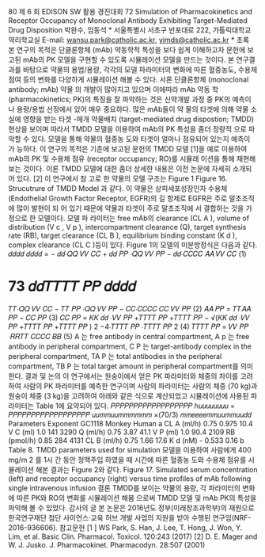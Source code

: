 80
제 6 회 EDISON SW 활용 경진대회
72
Simulation of Pharmacokinetics and Receptor Occupancy of
Monoclonal Antibody Exhibiting Target-Mediated Drug
Disposition
박완수, 임동석 *
서울특별시 서초구 반포대로 222, 가톨릭대학교 약리학교실
E-mail: wansu.park@catholic.ac.kr, yimds@catholic.ac.kr *
초록 본 연구의 목적은 단클론항체 (mAb) 약동학적 특성을 보다 쉽게 이해하고자
문헌에 보고된 mAb의 PK 모델을 구현할 수 있도록 시뮬레이션 모델을 만드는
것이다. 본 연구결과를 바탕으로 약물의 용법/용량, 각각의 모델 파라미터의 변화에
따른 혈중농도, 수용체 점여 등의 변화를 다양하게 시뮬레이션 해볼 수 있다.
서론
단클론항체 (monoclonal antibody; mAb) 약물
의 개발이 많아지고 있으며 이에따라 mAb 약동
학 (pharmacokinetics; PK)의 특징을 잘 파악하는
것은 신약개발 과정 중 PK의 예측이나 용량/용법
선정에서 있어 매우 중요하다. 많은 mAb들이 약
물의 타겟에 의해 약물 소실에 영향을 받는 타겟
-매개 약물배치 (target-mediated drug
dispostion; TMDD) 현상을 보이며 따라서 TMDD
모델을 이용하여 mAb의 PK 특성을 좀더 정량적
으로 파악할 수 있다. 모델을 통해 약물의 혈중농
도와 타겟이 얼마나 점유되어 있는지 예측이 가
능하다. 이 연구의 목적은 기존에 보고된 문헌의
TMDD 모델 [1]을 예로 이용하여 mAb의 PK 및
수용체 점유 (receptor occupancy; RO)를 시뮬레
이션을 통해 재현해 보는 것이다.
이론
TMDD 모델에 대한 좀더 상세한 내용은 이전
논문에 자세히 소개되어 있다. [2] 이 연구에서 참
고로 한 약물의 모델 구조는 Figure 1
Figure 16. Strucutrure of TMDD Model
과 같다. 이 약물은 상피세포성장인자 수용체
(Endothelial Growth Factor Receptor, EGFR)의 길
항제로 EGFR은 주로 말초조직에 많이 발현이 되
어 있기 때문에 약물과 타겟이 주로 말초조직에
서 결합하는 것을 가정으로 한 모델이다. 모델 파
라미터는 free mAb의 clearance (CL A ), volume of
distribution (V c , V p ), intercompartment
clearance (Q), target synthesis rate (RB), target
clearance (CL B ), equilibrium binding constant
(K d ), complex clearance (CL C )등이 있다.
Figure 1의 모델의 미분방정식은 다음과 같다.
𝑑𝑑𝑑𝑑
𝑑𝑑𝑑𝑑
= −
𝑑𝑑∙𝑄𝑄
𝑉𝑉 𝐶𝐶
+
𝑑𝑑 𝑃𝑃 ∙𝑄𝑄
𝑉𝑉 𝑃𝑃
−
𝑑𝑑∙𝐶𝐶𝐶𝐶 𝐴𝐴
𝑉𝑉 𝐶𝐶
(1)

73
𝑑𝑑𝑇𝑇𝑇𝑇 𝑃𝑃
𝑑𝑑𝑑𝑑
=
𝑇𝑇∙𝑄𝑄
𝑉𝑉 𝐶𝐶
−
𝑇𝑇 𝑃𝑃 ∙𝑄𝑄
𝑉𝑉 𝑃𝑃
−
𝐶𝐶∙𝐶𝐶𝐶𝐶 𝐶𝐶
𝑉𝑉 𝑃𝑃
(2)
𝐴𝐴 𝑃𝑃 = 𝑇𝑇𝐴𝐴 𝑃𝑃 − 𝐶𝐶 𝑃𝑃
(3)
𝐶𝐶 𝑃𝑃 =
𝐾𝐾 𝑑𝑑 ∙𝑉𝑉 𝑃𝑃 +𝑇𝑇𝑇𝑇 𝑃𝑃 +𝑇𝑇𝑇𝑇 𝑃𝑃 − √(𝐾𝐾 𝑑𝑑 ∙𝑉𝑉 𝑃𝑃 +𝑇𝑇𝑇𝑇 𝑃𝑃 +𝑇𝑇𝑇𝑇 𝑃𝑃 ) 2 −4∙𝑇𝑇𝑇𝑇 𝑃𝑃 ∙𝑇𝑇𝑇𝑇 𝑃𝑃
2
(4)
𝑇𝑇𝑇𝑇 𝑃𝑃 =
𝑉𝑉 𝑃𝑃 ∙𝑅𝑅𝑇𝑇
𝐶𝐶𝐶𝐶 𝐵𝐵
(5)
A 는 free antibody in central compartment, A p 는
free antibody in peripheral compartment, C P 는
target-antibody complex in the peripheral
compartment, TA P 는 total antibodies in the
peripheral compartment, TB P 는 total target
amount in peripheral compartment를 의미한다.
결과 및 논의
이 연구에서는 원숭이에서 얻은 PK 파라미터와
체중의 차이를 고려하여 사람의 PK 파라미터를
예측한 연구이며 사람의 파라미터는 사람의 체중
(70 kg)과 원숭이 체중 (3 kg)을 고려하여 아래와
같은 식으로 계산되었고 시뮬레이션에 사용된 파
라미터는 Table 1에 요약되어 있다.
𝑃𝑃𝑃𝑃𝑃𝑃𝑃𝑃𝑃𝑃𝑃𝑃𝑃𝑃𝑃𝑃𝑃𝑃 ℎ𝑢𝑢𝑢𝑢𝑢𝑢𝑢𝑢 = 𝑃𝑃𝑃𝑃𝑃𝑃𝑃𝑃𝑃𝑃𝑃𝑃𝑃𝑃𝑃𝑃𝑃𝑃 𝑢𝑢𝑚𝑚𝑢𝑢𝑚𝑚𝑚𝑚𝑚𝑚 ×(70/3) 𝑚𝑚𝑒𝑒𝑒𝑒𝑚𝑚𝑢𝑢𝑚𝑚𝑢𝑢𝑑𝑑
Parameters Exponent
GC1118
Monkey Human a
CL A (ml/h) 0.75 0.975 10.4
V C (ml) 1.0 141 3290
Q (ml/h) 0.75 3.87 41.1
V P (ml) 1.0 90.4 2109
RB (pmol/h) 0.85 284 4131
CL B (ml/h) 0.75 1.66 17.6
K d (nM) - 0.533 0.16 b
Table 8. TMDD parameters used for simulation
모델을 이용하여 사람에게 400 mg/m 2 를 1시
간 동안 정맥주입 하였을 때 시간에 따른 혈중농
도와 수용체 점유를 시뮬레이션 해본 결과는
Figure 2와 같다.
Figure 17. Simulated serum concentration (left)
and receptor occupancy (right) versus time
profiles of mAb following single intravenous
infusion
결론
TMDD를 보이는 약물의 용량, 각 파라미터의
변화에 따른 PK와 RO의 변화를 시뮬레이션 해봄
으로써 TMDD 모델 및 mAb PK의 특성을 파악해
볼 수 있었다.
감사의 글
본 논문은 2016년도 정부(미래창조과학부)의
재원으로 한국연구재단 첨단 사이언스·교육 허브
개발 사업의 지원을 받아 수행된 연구임(NRF-
2016-936606).
참고문헌
[1 ] WS Park, S. Han, J. Lee, T. Hong, J. Won, Y. Lim, et
al. Basic Clin. Pharmacol. Toxicol. 120:243 (2017)
[2] D. E. Mager and W. J. Jusko. J. Pharmacokinet.
Pharmacodyn. 28:507 (2001)


